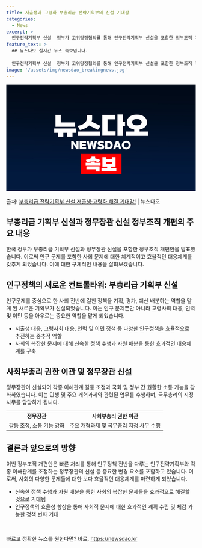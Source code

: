 ```yaml
---
title: 저출생과 고령화 부총리급 전략기획부의 신설 기대감
categories:
  - News
excerpt: >
  인구전략기획부 신설  정부가 고위당정협의를 통해 인구전략기획부 신설을 포함한 정부조직 개편방안을 발표했습니다…
feature_text: >
  ## 뉴스다오 실시간 뉴스 속보입니다.

  인구전략기획부 신설  정부가 고위당정협의를 통해 인구전략기획부 신설을 포함한 정부조직 개편방안을 발표했습니다…
image: '/assets/img/newsdao_breakingnews.jpg'
---
```


![뉴스다오 속보](/assets/img/newsdao_breakingnews.jpg)

<p>출처: <a href="https://newsdao.kr/4542" rel="dofollow">부총리급 전략기획부 신설 저출생·고령화 해결 기대감!</a> | 뉴스다오</p>

<h2 data-ke-size="size26">부총리급 기획부 신설과 정무장관 신설 정부조직 개편의 주요 내용</h2>
<p data-ke-size="size16">한국 정부가 부총리급 기획부 신설과 정무장관 신설을 포함한 정부조직 개편안을 발표했습니다. 이로써 인구 문제를 포함한 사회 문제에 대한 체계적이고 효율적인 대응체계를 갖추게 되었습니다. 이에 대한 구체적인 내용을 살펴보겠습니다.</p>

<h2 data-ke-size="size26">인구정책의 새로운 컨트롤타워: 부총리급 기획부 신설</h2>
<p data-ke-size="size16">인구문제를 중심으로 한 사회 전반에 걸친 정책을 기획, 평가, 예산 배분하는 역할을 맡게 된 새로운 기획부가 신설되었습니다. 이는 인구 문제뿐만 아니라 고령사회 대응, 인력 및 이민 등을 아우르는 중요한 역할을 맡게 되었습니다.</p>
<ul>
<li>저출생 대응, 고령사회 대응, 인력 및 이민 정책 등 다양한 인구정책을 효율적으로 추진하는 중추적 역할</li>
<li>사회의 복잡한 문제에 대해 신속한 정책 수행과 자원 배분을 통한 효과적인 대응체계를 구축</li>
</ul>

<h2 data-ke-size="size26">사회부총리 권한 이관 및 정무장관 신설</h2>
<p data-ke-size="size16">정무장관이 신설되어 각종 이해관계 갈등 조정과 국회 및 정부 간 원활한 소통 기능을 강화하였습니다. 이는 민생 및 주요 개혁과제와 관련된 업무를 수행하며, 국무총리의 지정 사무를 담당하게 됩니다.</p>
<table>
<tr>
<td style="text-align: center; height: 17px;"><b>정무장관</b></td>
<td style="text-align: center; height: 17px;"><b>사회부총리 권한 이관</b></td>
</tr>
<tr>
<td style="text-align: center; height: 17px;">갈등 조정, 소통 기능 강화</td>
<td style="text-align: center; height: 17px;">주요 개혁과제 및 국무총리 지정 사무 수행</td>
</tr>
</table>

<h2 data-ke-size="size26">결론과 앞으로의 방향</h2>
<p data-ke-size="size16">이번 정부조직 개편안은 빠른 처리를 통해 인구정책 전반을 다루는 인구전략기획부와 각종 이해관계를 조정하는 정무장관의 신설 등 중요한 변경 요소를 포함하고 있습니다. 이로써, 사회의 다양한 문제들에 대한 보다 효율적인 대응체계를 마련하게 되었습니다.</p>
<ul>
<li>신속한 정책 수행과 자원 배분을 통한 사회의 복잡한 문제들을 효과적으로 해결할 것으로 기대됨</li>
<li>인구정책의 효율성 향상을 통해 사회적 문제에 대한 효과적인 계획 수립 및 체감 가능한 정책 변화 기대</li>
</ul>

<p data-ke-size="size16">&nbsp;</p> 

빠르고 정확한 뉴스를 원한다면? 바로, <a href="https://newsdao.kr" rel="dofollow">https://newsdao.kr</a>


    
